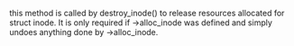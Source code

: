 this method is called by destroy_inode() to release resources allocated for struct inode.  It is only required if 	->alloc_inode was defined and simply undoes anything done by  ->alloc_inode.